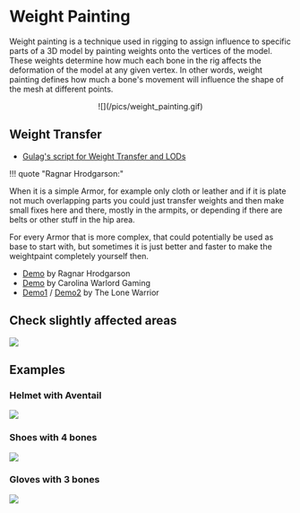 # Weight Painting


Weight painting is a technique used in rigging to assign influence to specific parts of a 3D model by painting weights onto the vertices of the model. These weights determine how much each bone in the rig affects the deformation of the model at any given vertex. In other words, weight painting defines how much a bone's movement will influence the shape of the mesh at different points.

<center>
![](/pics/weight_painting.gif)
</center>



## Weight Transfer

* [Gulag's script for Weight Transfer and LODs](/editor/gulags_avto_weightlods_script)

!!! quote "Ragnar Hrodgarson:"

When it is a simple Armor, for example only cloth or leather and if it is plate not much overlapping parts you could just transfer weights and then make small fixes here and there, mostly in the armpits, or depending if there are belts or other stuff in the hip area.

For every Armor that is more complex, that could potentially be used as base to start with, but sometimes it is just better and faster to make the weightpaint completely yourself then.

- [Demo](https://drive.google.com/file/d/1_-RlnK4JJmhdvSDamxk27026R1Ksx00a/view) by Ragnar Hrodgarson
- [Demo](https://youtu.be/j8EPTSVhaY8?list=PLjnD9iTZKI9yWnn10FcHImWeYbqbqLIbg&t=503) by Carolina Warlord Gaming
- [Demo1](https://youtu.be/hTCutq0kPJk?t=236) / [Demo2](https://youtu.be/WueD_-nPQ-4?t=20)  by The Lone Warrior


## Check slightly affected areas

![](/pics/2405220825.png)

## Examples

### Helmet with Aventail

![](/pics/2408301900.png)

### Shoes with 4 bones

![](/pics/2408301902.png)

### Gloves with 3 bones

![](/pics/2408301906.png)
